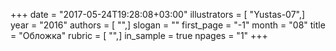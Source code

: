 +++
date = "2017-05-24T19:28:08+03:00"
illustrators = [ "Yustas-07",]
year = "2016"
authors = [ "",]
slogan = ""
first_page = "-1"
month = "08"
title = "Обложка"
rubric = [ "",]
in_sample = true
npages = "1"
+++
